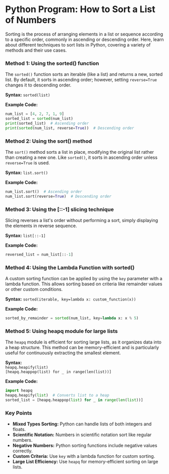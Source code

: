 # Python Program: How to Sort a List of Numbers

Sorting is the process of arranging elements in a list or sequence according to a specific order, commonly in ascending or descending order. Here, learn about different techniques to sort lists in Python, covering a variety of methods and their use cases.

### Method 1: Using the sorted() function <br>
The `sorted()` function sorts an iterable (like a list) and returns a new, sorted list. By default, it sorts in ascending order; however, setting `reverse=True` changes it to descending order.


**Syntax:** `sorted(list)`

**Example Code:**
```python
num_list = [4, 2, 7, 1, 9]
sorted_list = sorted(num_list)
print(sorted_list)  # Ascending order
print(sorted(num_list, reverse=True))  # Descending order
```

### Method 2: Using the sort() method
The `sort()` method sorts a list in place, modifying the original list rather than creating a new one. Like `sorted()`, it sorts in ascending order unless `reverse=True` is used.


**Syntax:** `list.sort()`

**Example Code:**
```python
num_list.sort()  # Ascending order
num_list.sort(reverse=True)  # Descending order
```

### Method 3: Using the [::-1] slicing technique
Slicing reverses a list's order without performing a sort, simply displaying the elements in reverse sequence.


**Syntax:** `list[::-1]`

**Example Code:**
```python
reversed_list = num_list[::-1]
```

### Method 4: Using the Lambda Function with sorted()
A custom sorting function can be applied by using the `key` parameter with a lambda function. This allows sorting based on criteria like remainder values or other custom conditions.

**Syntax:** `sorted(iterable, key=lambda x: custom_function(x))`

**Example Code:**
```python
sorted_by_remainder = sorted(num_list, key=lambda x: x % 5)
```

### Method 5: Using heapq module for large lists
The `heapq` module is efficient for sorting large lists, as it organizes data into a heap structure. This method can be memory-efficient and is particularly useful for continuously extracting the smallest element.

**Syntax:** <br>
`heapq.heapify(list)` <br>
`[heapq.heappop(list) for _ in range(len(list))]`

**Example Code:**
```python
import heapq
heapq.heapify(list)  # Converts list to a heap
sorted_list = [heapq.heappop(list) for _ in range(len(list))]
```


### Key Points

- **Mixed Types Sorting:** Python can handle lists of both integers and floats.
- **Scientific Notation:** Numbers in scientific notation sort like regular numbers.
- **Negative Numbers:** Python sorting functions include negative values correctly.
- **Custom Criteria:** Use `key` with a lambda function for custom sorting.
- **Large List Efficiency:** Use `heapq` for memory-efficient sorting on large lists.
